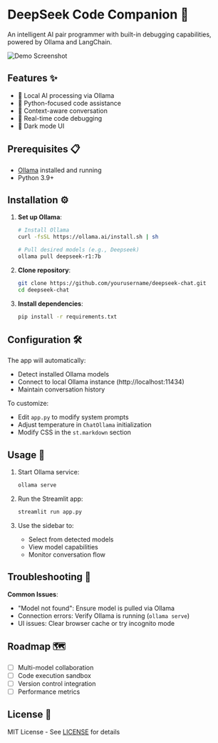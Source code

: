 
# DeepSeek Code Companion 🤖

An intelligent AI pair programmer with built-in debugging capabilities, powered by Ollama and LangChain.

![Demo Screenshot](./screenshot.png)

## Features ✨

- 🧠 Local AI processing via Ollama
- 🐍 Python-focused code assistance
- 🔄 Context-aware conversation
- 🚀 Real-time code debugging
- 🎨 Dark mode UI

## Prerequisites 📋

- [Ollama](https://ollama.ai/) installed and running
- Python 3.9+

## Installation ⚙️

1. **Set up Ollama**:
   ```bash
   # Install Ollama
   curl -fsSL https://ollama.ai/install.sh | sh

   # Pull desired models (e.g., Deepseek)
   ollama pull deepseek-r1:7b
   ```

2. **Clone repository**:
   ```bash
   git clone https://github.com/yourusername/deepseek-chat.git
   cd deepseek-chat
   ```

3. **Install dependencies**:
   ```bash
   pip install -r requirements.txt
   ```

## Configuration 🛠️

The app will automatically:
- Detect installed Ollama models
- Connect to local Ollama instance (http://localhost:11434)
- Maintain conversation history

To customize:
- Edit `app.py` to modify system prompts
- Adjust temperature in `ChatOllama` initialization
- Modify CSS in the `st.markdown` section

## Usage 🚀

1. Start Ollama service:
   ```bash
   ollama serve
   ```

2. Run the Streamlit app:
   ```bash
   streamlit run app.py
   ```

3. Use the sidebar to:
   - Select from detected models
   - View model capabilities
   - Monitor conversation flow

## Troubleshooting 🔧

**Common Issues**:
- "Model not found": Ensure model is pulled via Ollama
- Connection errors: Verify Ollama is running (`ollama serve`)
- UI issues: Clear browser cache or try incognito mode

## Roadmap 🗺️

- [ ] Multi-model collaboration
- [ ] Code execution sandbox
- [ ] Version control integration
- [ ] Performance metrics

## License 📄

MIT License - See [LICENSE](LICENSE) for details

